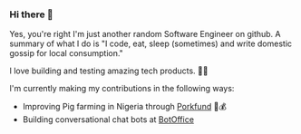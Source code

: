 ### Hi there 👋

Yes, you're right I'm just another random Software Engineer on github. A summary of what I do is "I code, eat, sleep (sometimes) and write domestic gossip for local consumption."

I love building and testing amazing tech products. 🧑‍💻

I'm currently making my contributions in the following ways:
- Improving Pig farming in Nigeria through [Porkfund](https://porkfund.com) 🐖💰 
- Building conversational chat bots at [BotOffice](https://botoffice.com)

<!--
**Brhamix/Brhamix** is a ✨ _special_ ✨ repository because its `README.md` (this file) appears on your GitHub profile.

Here are some ideas to get you started:

- 🔭 I’m currently working on ...
- 🌱 I’m currently learning ...
- 👯 I’m looking to collaborate on ...
- 🤔 I’m looking for help with ...
- 💬 Ask me about ...
- 📫 How to reach me: ...
- 😄 Pronouns: ...
- ⚡ Fun fact: ...
-->
